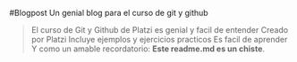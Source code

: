 #Blogpost
Un genial blog para el curso de git y github
> El curso de Git y Github de Platzi es genial y facil de entender
>Creado por Platzi
>Incluye ejemplos y ejercicios practicos
>Es facil de aprender
Y como un amable recordatorio: **Este readme.md es un chiste**.
